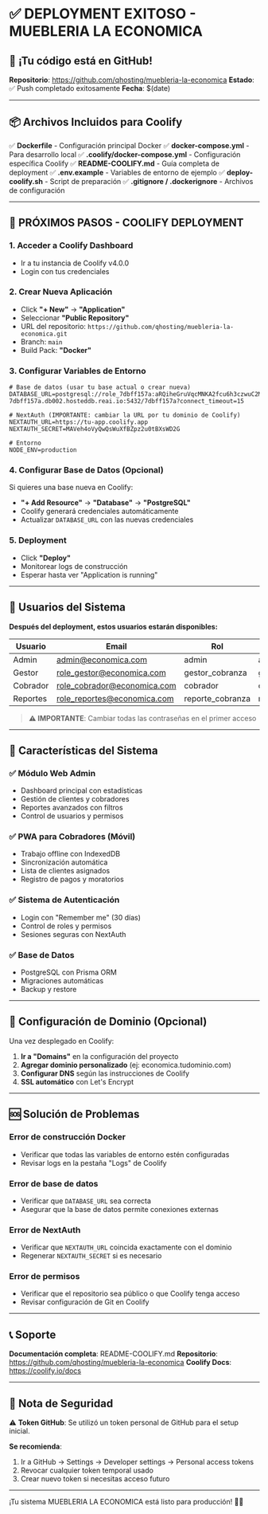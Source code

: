 
# ✅ DEPLOYMENT EXITOSO - MUEBLERIA LA ECONOMICA

## 🎉 ¡Tu código está en GitHub!

**Repositorio**: https://github.com/qhosting/muebleria-la-economica
**Estado**: ✅ Push completado exitosamente
**Fecha**: $(date)

---

## 📦 Archivos Incluidos para Coolify

✅ **Dockerfile** - Configuración principal Docker
✅ **docker-compose.yml** - Para desarrollo local
✅ **.coolify/docker-compose.yml** - Configuración específica Coolify
✅ **README-COOLIFY.md** - Guía completa de deployment
✅ **.env.example** - Variables de entorno de ejemplo
✅ **deploy-coolify.sh** - Script de preparación
✅ **.gitignore / .dockerignore** - Archivos de configuración

---

## 🚀 PRÓXIMOS PASOS - COOLIFY DEPLOYMENT

### 1. Acceder a Coolify Dashboard
- Ir a tu instancia de Coolify v4.0.0
- Login con tus credenciales

### 2. Crear Nueva Aplicación
- Click **"+ New"** → **"Application"**
- Seleccionar **"Public Repository"**
- URL del repositorio: `https://github.com/qhosting/muebleria-la-economica.git`
- Branch: `main`
- Build Pack: **"Docker"**

### 3. Configurar Variables de Entorno
```env
# Base de datos (usar tu base actual o crear nueva)
DATABASE_URL=postgresql://role_7dbff157a:aRQiheGruVqcMNKA2fcu6h3czwuC2Mk9@db-7dbff157a.db002.hosteddb.reai.io:5432/7dbff157a?connect_timeout=15

# NextAuth (IMPORTANTE: cambiar la URL por tu dominio de Coolify)
NEXTAUTH_URL=https://tu-app.coolify.app
NEXTAUTH_SECRET=MAVeh4oVyQwQsWuXfBZpz2u0tBXsWD2G

# Entorno
NODE_ENV=production
```

### 4. Configurar Base de Datos (Opcional)
Si quieres una base nueva en Coolify:
- **"+ Add Resource"** → **"Database"** → **"PostgreSQL"**
- Coolify generará credenciales automáticamente
- Actualizar `DATABASE_URL` con las nuevas credenciales

### 5. Deployment
- Click **"Deploy"**
- Monitorear logs de construcción
- Esperar hasta ver "Application is running"

---

## 🔑 Usuarios del Sistema

**Después del deployment, estos usuarios estarán disponibles:**

| Usuario | Email | Rol | Contraseña |
|---------|-------|-----|------------|
| Admin | admin@economica.com | admin | admin123 |
| Gestor | role_gestor@economica.com | gestor_cobranza | gestor123 |
| Cobrador | role_cobrador@economica.com | cobrador | cobrador123 |
| Reportes | role_reportes@economica.com | reporte_cobranza | reportes123 |

> **⚠️ IMPORTANTE**: Cambiar todas las contraseñas en el primer acceso

---

## 📱 Características del Sistema

### ✅ Módulo Web Admin
- Dashboard principal con estadísticas
- Gestión de clientes y cobradores
- Reportes avanzados con filtros
- Control de usuarios y permisos

### ✅ PWA para Cobradores (Móvil)
- Trabajo offline con IndexedDB
- Sincronización automática
- Lista de clientes asignados
- Registro de pagos y moratorios

### ✅ Sistema de Autenticación
- Login con "Remember me" (30 días)
- Control de roles y permisos
- Sesiones seguras con NextAuth

### ✅ Base de Datos
- PostgreSQL con Prisma ORM
- Migraciones automáticas
- Backup y restore

---

## 🔧 Configuración de Dominio (Opcional)

Una vez desplegado en Coolify:
1. **Ir a "Domains"** en la configuración del proyecto
2. **Agregar dominio personalizado** (ej: economica.tudominio.com)
3. **Configurar DNS** según las instrucciones de Coolify
4. **SSL automático** con Let's Encrypt

---

## 🆘 Solución de Problemas

### Error de construcción Docker
- Verificar que todas las variables de entorno estén configuradas
- Revisar logs en la pestaña "Logs" de Coolify

### Error de base de datos
- Verificar que `DATABASE_URL` sea correcta
- Asegurar que la base de datos permite conexiones externas

### Error de NextAuth
- Verificar que `NEXTAUTH_URL` coincida exactamente con el dominio
- Regenerar `NEXTAUTH_SECRET` si es necesario

### Error de permisos
- Verificar que el repositorio sea público o que Coolify tenga acceso
- Revisar configuración de Git en Coolify

---

## 📞 Soporte

**Documentación completa**: README-COOLIFY.md
**Repositorio**: https://github.com/qhosting/muebleria-la-economica
**Coolify Docs**: https://coolify.io/docs

---

## 🔐 Nota de Seguridad

⚠️ **Token GitHub**: Se utilizó un token personal de GitHub para el setup inicial.

**Se recomienda**:
1. Ir a GitHub → Settings → Developer settings → Personal access tokens
2. Revocar cualquier token temporal usado
3. Crear nuevo token si necesitas acceso futuro

---

¡Tu sistema MUEBLERIA LA ECONOMICA está listo para producción! 🏢✨
